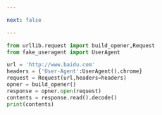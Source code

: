 ```yaml
---

next: false

---
```




<BlogInfo id="1086"/>

```python
from urllib.request import build_opener,Request
from fake_useragent import UserAgent

url = 'http://www.baidu.com'
headers = {'User-Agent':UserAgent().chrome}
request = Request(url,headers=headers)
opner = build_opener()
response = opner.open(request)
contents = response.read().decode()
print(contents)
```



<ActionBox />
